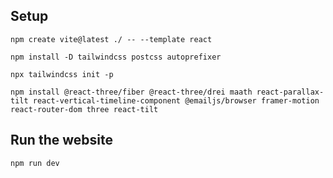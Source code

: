 ## Setup
```
npm create vite@latest ./ -- --template react
```
```
npm install -D tailwindcss postcss autoprefixer
```
```
npx tailwindcss init -p
```
```
npm install @react-three/fiber @react-three/drei maath react-parallax-tilt react-vertical-timeline-component @emailjs/browser framer-motion react-router-dom three react-tilt
```

## Run the website
```
npm run dev
```
